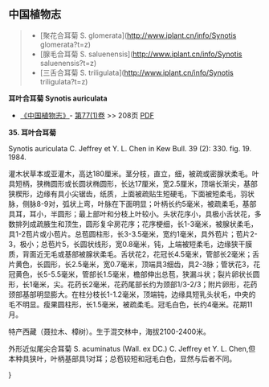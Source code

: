 
## 中国植物志

> * [聚花合耳菊  S.  glomerata](http://www.iplant.cn/info/Synotis glomerata?t=z)
> * [腺毛合耳菊  S.  saluenensis](http://www.iplant.cn/info/Synotis saluenensis?t=z)
> * [三舌合耳菊  S.  triligulata](http://www.iplant.cn/info/Synotis triligulata?t=z)

**耳叶合耳菊 Synotis auriculata**

* [《中国植物志》](http://www.iplant.cn/frps)- [第77(1)卷](http://www.iplant.cn/frps/vol/77(1)) >> 208页 [PDF](http://www.iplant.cn/frps/pdf/77(1)/208.PDF)

**35. 耳叶合耳菊**

Synotis auriculata C. Jeffrey et Y. L. Chen in Kew Bull. 39 (2): 330. fig. 19. 1984.

灌木状草本或亚灌木，高达180厘米。茎分枝，直立，细，被疏或密腺状柔毛。叶具短柄，狭椭圆形或长圆状椭圆形，长达17厘米，宽2.5厘米，顶端长渐尖，基部狭楔形，边缘有具小尖锯齿，纸质，上面被疏贴生短硬毛，下面被短柔毛，羽状脉，侧脉8-9对，弧状上弯，叶脉在下面明显；叶柄长约5毫米，被疏柔毛，基部具耳，耳小，半圆形；最上部叶和分枝上叶较小。头状花序小，具极小舌状花，多数排列成疏腋生和顶生，圆形复伞房花序；花序梗细，长1-3毫米，被腺状柔毛，具1-2苞片或小苞片。总苞圆柱形，长3-3.5毫米，宽约1毫米，具外苞片；苞片2-3，极小；总苞片5，长圆状线形，宽0.8毫米，钝，上端被短柔毛，边缘狭干膜质，背面近无毛或基部被腺状柔毛。舌状花2，花冠长4.5毫米，管部长2毫米；舌片黄色，长圆形，长2.5毫米，宽0.7毫米，顶端具3细齿，具2-3脉；管状花3，花冠黄色，长5-5.5毫米，管部长1.5毫米，檐部伸出总苞，狭漏斗状；裂片卵状长圆形，长1毫米，尖。花药长2毫米，花药尾部长约为颈部1/3-2/3；附片卵形，花药颈部基部明显膨大。在柱分枝长1-1.2毫米，顶端钝，边缘具短乳头状毛，中央的毛不明显。瘦果圆柱形，长1.5毫米，被疏柔毛。冠毛白色，长约4毫米。花期11月。

特产西藏（聂拉木、樟树）。生于混交林中，海拔2100-2400米。

外形近似尾尖合耳菊 S. acuminatus (Wall. ex DC.) C. Jeffrey et Y. L. Chen,但本种具狭叶，叶柄基部具1对耳；总苞较短和冠毛白色，显然与后者不同。

}